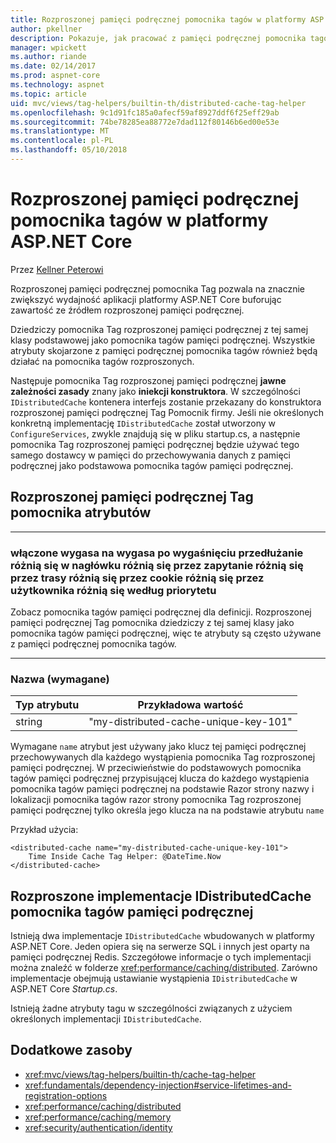 ```yaml
---
title: Rozproszonej pamięci podręcznej pomocnika tagów w platformy ASP.NET Core
author: pkellner
description: Pokazuje, jak pracować z pamięci podręcznej pomocnika tagów
manager: wpickett
ms.author: riande
ms.date: 02/14/2017
ms.prod: aspnet-core
ms.technology: aspnet
ms.topic: article
uid: mvc/views/tag-helpers/builtin-th/distributed-cache-tag-helper
ms.openlocfilehash: 9c1d91fc185a0afecf59af8927ddf6f25eff29ab
ms.sourcegitcommit: 74be78285ea88772e7dad112f80146b6ed00e53e
ms.translationtype: MT
ms.contentlocale: pl-PL
ms.lasthandoff: 05/10/2018
---
```

# <a name="distributed-cache-tag-helper-in-aspnet-core"></a>Rozproszonej pamięci podręcznej pomocnika tagów w platformy ASP.NET Core

Przez [Kellner Peterowi](http://peterkellner.net) 

Rozproszonej pamięci podręcznej pomocnika Tag pozwala na znacznie zwiększyć wydajność aplikacji platformy ASP.NET Core buforując zawartość ze źródłem rozproszonej pamięci podręcznej.

Dziedziczy pomocnika Tag rozproszonej pamięci podręcznej z tej samej klasy podstawowej jako pomocnika tagów pamięci podręcznej. Wszystkie atrybuty skojarzone z pamięci podręcznej pomocnika tagów również będą działać na pomocnika tagów rozproszonych.

Następuje pomocnika Tag rozproszonej pamięci podręcznej **jawne zależności zasady** znany jako **iniekcji konstruktora**. W szczególności `IDistributedCache` kontenera interfejs zostanie przekazany do konstruktora rozproszonej pamięci podręcznej Tag Pomocnik firmy. Jeśli nie określonych konkretną implementację `IDistributedCache` został utworzony w `ConfigureServices`, zwykle znajdują się w pliku startup.cs, a następnie pomocnika Tag rozproszonej pamięci podręcznej będzie używać tego samego dostawcy w pamięci do przechowywania danych z pamięci podręcznej jako podstawowa pomocnika tagów pamięci podręcznej.

## <a name="distributed-cache-tag-helper-attributes"></a>Rozproszonej pamięci podręcznej Tag pomocnika atrybutów

- - -

### <a name="enabled-expires-on-expires-after-expires-sliding-vary-by-header-vary-by-query-vary-by-route-vary-by-cookie-vary-by-user-vary-by-priority"></a>włączone wygasa na wygasa po wygaśnięciu przedłużanie różnią się w nagłówku różnią się przez zapytanie różnią się przez trasy różnią się przez cookie różnią się przez użytkownika różnią się według priorytetu

Zobacz pomocnika tagów pamięci podręcznej dla definicji. Rozproszonej pamięci podręcznej Tag pomocnika dziedziczy z tej samej klasy jako pomocnika tagów pamięci podręcznej, więc te atrybuty są często używane z pamięci podręcznej pomocnika tagów.

- - -

### <a name="name-required"></a>Nazwa (wymagane)

| Typ atrybutu    | Przykładowa wartość     |
|----------------   |----------------   |
| string    | "my-distributed-cache-unique-key-101"     |

Wymagane `name` atrybut jest używany jako klucz tej pamięci podręcznej przechowywanych dla każdego wystąpienia pomocnika Tag rozproszonej pamięci podręcznej. W przeciwieństwie do podstawowych pomocnika tagów pamięci podręcznej przypisującej klucza do każdego wystąpienia pomocnika tagów pamięci podręcznej na podstawie Razor strony nazwy i lokalizacji pomocnika tagów razor strony pomocnika Tag rozproszonej pamięci podręcznej tylko określa jego klucza na na podstawie atrybutu `name`

Przykład użycia:

```cshtml
<distributed-cache name="my-distributed-cache-unique-key-101">
    Time Inside Cache Tag Helper: @DateTime.Now
</distributed-cache>
```

## <a name="distributed-cache-tag-helper-idistributedcache-implementations"></a>Rozproszone implementacje IDistributedCache pomocnika tagów pamięci podręcznej

Istnieją dwa implementacje `IDistributedCache` wbudowanych w platformy ASP.NET Core. Jeden opiera się na serwerze SQL i innych jest oparty na pamięci podręcznej Redis. Szczegółowe informacje o tych implementacji można znaleźć w folderze <xref:performance/caching/distributed>. Zarówno implementacje obejmują ustawianie wystąpienia `IDistributedCache` w ASP.NET Core *Startup.cs*.

Istnieją żadne atrybuty tagu w szczególności związanych z użyciem określonych implementacji `IDistributedCache`.

## <a name="additional-resources"></a>Dodatkowe zasoby

* <xref:mvc/views/tag-helpers/builtin-th/cache-tag-helper>
* <xref:fundamentals/dependency-injection#service-lifetimes-and-registration-options>
* <xref:performance/caching/distributed>
* <xref:performance/caching/memory>
* <xref:security/authentication/identity>
